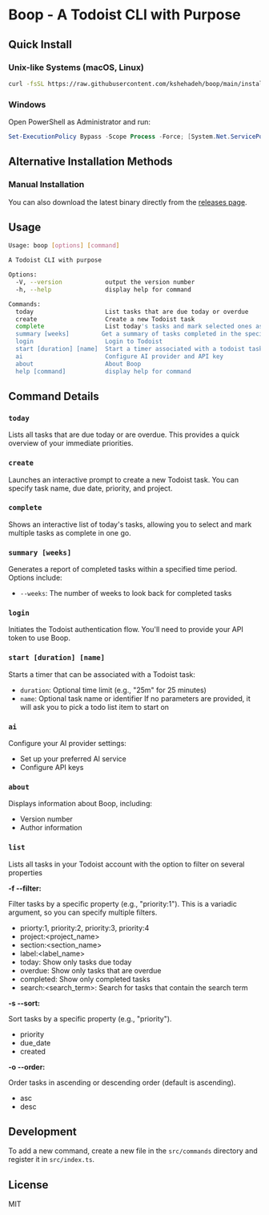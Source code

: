 # Boop - A Todoist CLI with Purpose

## Quick Install

### Unix-like Systems (macOS, Linux)

```bash
curl -fsSL https://raw.githubusercontent.com/kshehadeh/boop/main/install.sh | bash
```

### Windows

Open PowerShell as Administrator and run:

```powershell
Set-ExecutionPolicy Bypass -Scope Process -Force; [System.Net.ServicePointManager]::SecurityProtocol = [System.Net.ServicePointManager]::SecurityProtocol -bor 3072; iex ((New-Object System.Net.WebClient).DownloadString('https://raw.githubusercontent.com/kshehadeh/boop/main/install.ps1'))
```

## Alternative Installation Methods

### Manual Installation

You can also download the latest binary directly from the [releases page](https://github.com/kshehadeh/boop/releases).

## Usage

```bash
Usage: boop [options] [command]

A Todoist CLI with purpose

Options:
  -V, --version            output the version number
  -h, --help               display help for command

Commands:
  today                    List tasks that are due today or overdue
  create                   Create a new Todoist task
  complete                 List today's tasks and mark selected ones as complete
  summary [weeks]         Get a summary of tasks completed in the specified time period
  login                    Login to Todoist
  start [duration] [name]  Start a timer associated with a todoist task or just start an anonymous timer.
  ai                       Configure AI provider and API key
  about                    About Boop
  help [command]           display help for command
```

## Command Details

### `today`

Lists all tasks that are due today or are overdue. This provides a quick overview of your immediate priorities.

### `create`

Launches an interactive prompt to create a new Todoist task. You can specify task name, due date, priority, and project.

### `complete`

Shows an interactive list of today's tasks, allowing you to select and mark multiple tasks as complete in one go.

### `summary [weeks]`

Generates a report of completed tasks within a specified time period. Options include:

- `--weeks`: The number of weeks to look back for completed tasks

### `login`

Initiates the Todoist authentication flow. You'll need to provide your API token to use Boop.

### `start [duration] [name]`

Starts a timer that can be associated with a Todoist task:

- `duration`: Optional time limit (e.g., "25m" for 25 minutes)
- `name`: Optional task name or identifier
If no parameters are provided, it will ask you to pick a todo list item to start on

### `ai`

Configure your AI provider settings:

- Set up your preferred AI service
- Configure API keys

### `about`

Displays information about Boop, including:

- Version number
- Author information

### `list`

Lists all tasks in your Todoist account with the option to filter on several properties

**-f --filter:**

Filter tasks by a specific property (e.g., "priority:1").  This is a variadic argument, so you can specify multiple filters.

- priorty:1, priority:2, priority:3, priority:4
- project:<project_name>
- section:<section_name>
- label:<label_name>
- today: Show only tasks due today
- overdue: Show only tasks that are overdue
- completed: Show only completed tasks  
- search:<search_term>: Search for tasks that contain the search term

**-s --sort:**

Sort tasks by a specific property (e.g., "priority").

- priority
- due_date
- created

**-o --order:**

Order tasks in ascending or descending order (default is ascending).

- asc
- desc

## Development

To add a new command, create a new file in the `src/commands` directory and register it in `src/index.ts`.

## License

MIT
